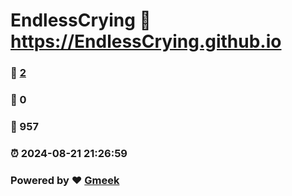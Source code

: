 # EndlessCrying :link: https://EndlessCrying.github.io 
### :page_facing_up: [2](https://EndlessCrying.github.io/tag.html) 
### :speech_balloon: 0 
### :hibiscus: 957 
### :alarm_clock: 2024-08-21 21:26:59 
### Powered by :heart: [Gmeek](https://github.com/Meekdai/Gmeek)
